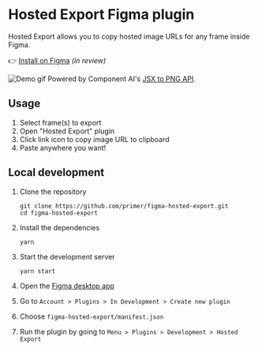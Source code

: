 # Hosted Export Figma plugin

Hosted Export allows you to copy hosted image URLs for any frame inside Figma.

👉 [Install on Figma](https://www.figma.com/community/plugin/886688414738743606/Hosted-Export) _(in review)_

![Demo gif](https://user-images.githubusercontent.com/4608155/93166049-83061380-f6d2-11ea-979a-11c6eac8b6e9.gif)
Powered by Component AI's [JSX to PNG API]().

## Usage

1. Select frame(s) to export
1. Open "Hosted Export" plugin
1. Click link icon to copy image URL to clipboard
1. Paste anywhere you want!


## Local development

1. Clone the repository

   ```shell
   git clone https://github.com/primer/figma-hosted-export.git
   cd figma-hosted-export
   ```

1. Install the dependencies

   ```shell
   yarn
   ```

1. Start the development server

   ```
   yarn start
   ```

1. Open the [Figma desktop app](https://www.figma.com/downloads/)

1. Go to `Account > Plugins > In Development > Create new plugin`

1. Choose `figma-hosted-export/manifest.json`

1. Run the plugin by going to `Menu > Plugins > Development > Hosted Export`
